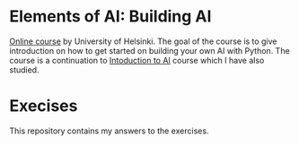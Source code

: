 # Elements of AI: Building AI

[Online course](https://buildingai.elementsofai.com/) by University of Helsinki. The goal of the course is to give introduction on how to get started on building your own AI with Python.
The course is a continuation to [Intoduction to AI](https://course.elementsofai.com/) course which I have also studied.

# Execises

This repository contains my answers to the exercises.

